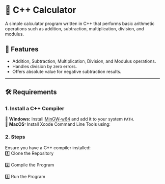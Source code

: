# 🧮 C++ Calculator

A simple calculator program written in C++ that performs basic arithmetic operations such as addition, subtraction, multiplication, division, and modulus.

## 🚀 Features
- Addition, Subtraction, Multiplication, Division, and Modulus operations.
- Handles division by zero errors.
- Offers absolute value for negative subtraction results.

---

## 🛠 Requirements
### **1. Install a C++ Compiler**
🔹 **Windows:** Install [MinGW-w64](https://www.mingw-w64.org/) and add it to your system `PATH`.  
🔹 **MacOS:** Install Xcode Command Line Tools using:  

### **2. Steps**
Ensure you have a C++ compiler installed:  
1️⃣ Clone the Repository

2️⃣ Compile the Program

3️⃣ Run the Program
